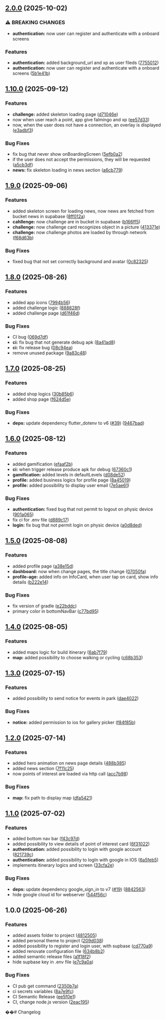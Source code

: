 ## [2.0.0](https://github.com/AlexTesta00/Discover/compare/v1.10.0...v2.0.0) (2025-10-02)

### ⚠ BREAKING CHANGES

* **authentication:** now user can register and authenticate with a onboard screens

### Features

* **authentication:** added background_url and xp as user fileds ([7755012](https://github.com/AlexTesta00/Discover/commit/7755012241408737e86367af1e141bc5a59abf8e))
* **authentication:** now user can register and authenticate with a onboard screens ([5b1e41b](https://github.com/AlexTesta00/Discover/commit/5b1e41b9132de548c74476e7b11278d33a17b20d))

## [1.10.0](https://github.com/AlexTesta00/Discover/compare/v1.9.0...v1.10.0) (2025-09-12)

### Features

* **challenge:** added skeleton loading page ([d71046e](https://github.com/AlexTesta00/Discover/commit/d71046ee768d3295a733ea06c8be70f056b0e963))
* now when user reach a point, app give falmingo and xp ([ee57d33](https://github.com/AlexTesta00/Discover/commit/ee57d33f2a3bfdbe1b4ba535513133c4230ba998))
* now, when the user does not have a connection, an overlay is displayed ([e3adbf3](https://github.com/AlexTesta00/Discover/commit/e3adbf3bed82efe5d3a0a37d86053c970dc0d308))

### Bug Fixes

* fix bug that never show onBoardingScreen ([5efb0a2](https://github.com/AlexTesta00/Discover/commit/5efb0a2bac23b60dc8357399e8f71fabf65d3ba3))
* if the user does not accept the permissions, they will be requested ([a5cb3df](https://github.com/AlexTesta00/Discover/commit/a5cb3df5881ee29cd91ddfcb2cff33765b674fcf))
* **news:** fix skeleton loading in news section ([a6cb779](https://github.com/AlexTesta00/Discover/commit/a6cb7796962bc100e0072b92e8689690414f2b73))

## [1.9.0](https://github.com/AlexTesta00/Discover/compare/v1.8.0...v1.9.0) (2025-09-06)

### Features

* added skeleton screen for loading news, now news are fetched from bucket news in supabase ([8ff012a](https://github.com/AlexTesta00/Discover/commit/8ff012a6e20b15ae0c8c68ed87155afba3e358f2))
* **cahllenge:** now challenge are in bucket in supabase ([b166ff5](https://github.com/AlexTesta00/Discover/commit/b166ff5b66e2e946202e72be7fe2895018764f0b))
* **challenge:** now challenge card recognizes object in a picture ([413371e](https://github.com/AlexTesta00/Discover/commit/413371e773a1ac07ac2fac96b186d4ec28fd4940))
* **challenge:** now challenge photos are loaded by through network ([f68d63b](https://github.com/AlexTesta00/Discover/commit/f68d63bf29c39ecc5a4792575e5c28b92d014fbe))

### Bug Fixes

* fixed bug that not set correctly background and avatar ([0c82325](https://github.com/AlexTesta00/Discover/commit/0c823256f8c8bf0d68e80539389e90e33e4f34a2))

## [1.8.0](https://github.com/AlexTesta00/Discover/compare/v1.7.0...v1.8.0) (2025-08-26)

### Features

* added app icons ([7994b56](https://github.com/AlexTesta00/Discover/commit/7994b5650fbcfb5d71a002d47daa6fca8e5803ca))
* added challenge logic ([888828f](https://github.com/AlexTesta00/Discover/commit/888828f6ec11911fcf1fbdaca435e09394376099))
* added challenge page ([d61f46d](https://github.com/AlexTesta00/Discover/commit/d61f46ddfa640295906e57bdb66313d3ab75e888))

### Bug Fixes

* CI bug ([069d7df](https://github.com/AlexTesta00/Discover/commit/069d7df334267f1eee44616ac0cab0084f250309))
* **ci:** fix bug that not generate debug apk ([8a41ad8](https://github.com/AlexTesta00/Discover/commit/8a41ad8e8b2e8f1deb372553b1259227ee077bfd))
* **ci:** fix release bug ([08c94ea](https://github.com/AlexTesta00/Discover/commit/08c94ea096ffd7bc4cee8f6f9b8f1151fac8c01f))
* remove unused package ([9a83c48](https://github.com/AlexTesta00/Discover/commit/9a83c48fd11d5ce59255a49c02fc1d83a4c434d3))

## [1.7.0](https://github.com/AlexTesta00/Discover/compare/v1.6.0...v1.7.0) (2025-08-25)

### Features

* added shop logics ([30b85b6](https://github.com/AlexTesta00/Discover/commit/30b85b655e46b4ad27c10bcb940bad3db1e7c530))
* added shop page ([f624d5e](https://github.com/AlexTesta00/Discover/commit/f624d5e9443147108fa8142052becc46de498dda))

### Bug Fixes

* **deps:** update dependency flutter_dotenv to v6 ([#39](https://github.com/AlexTesta00/Discover/issues/39)) ([9467bad](https://github.com/AlexTesta00/Discover/commit/9467bad79c714dfdfd7c2919dea3c8c4ec7c2df9))

## [1.6.0](https://github.com/AlexTesta00/Discover/compare/v1.5.0...v1.6.0) (2025-08-12)

### Features

* added gamification ([efaaf2b](https://github.com/AlexTesta00/Discover/commit/efaaf2b82b211247d53f2ddfa7944118c76fda48))
* **ci:** when trigger release produce apk for debug ([67360c1](https://github.com/AlexTesta00/Discover/commit/67360c145d68b40bce40bce35fb36468bd6028d3))
* **gamification:** added levels in defaultLevels ([d08de52](https://github.com/AlexTesta00/Discover/commit/d08de52de051d75889f1d52061a53ea14c462521))
* **profile:** added business logics for profile page ([8a45019](https://github.com/AlexTesta00/Discover/commit/8a4501977e3f053684a49ec4599e1102f06d7a23))
* **profile:** added possibility to display user email ([7e5ae61](https://github.com/AlexTesta00/Discover/commit/7e5ae61a690b9ae38a30b7b36b2a652e99f9d3ee))

### Bug Fixes

* **authentication:** fixed bug that not permit to logout on physic device ([901a065](https://github.com/AlexTesta00/Discover/commit/901a065c72836f2ebe0f705a82b380363e56f148))
* fix ci for .env file ([d889c17](https://github.com/AlexTesta00/Discover/commit/d889c17d9013b3d5f718b71ac1cf1359fff24954))
* **login:** fix bug that not permit login on physic device ([a0d8ded](https://github.com/AlexTesta00/Discover/commit/a0d8ded65664883d8e40bb7c63d62642d8b6b380))

## [1.5.0](https://github.com/AlexTesta00/Discover/compare/v1.4.0...v1.5.0) (2025-08-08)

### Features

* added profile page ([a38e15d](https://github.com/AlexTesta00/Discover/commit/a38e15dbadf0fc58c005bcb404057d1da8827a78))
* **dashboard:** now when change pages, the title change ([07050fa](https://github.com/AlexTesta00/Discover/commit/07050faffa105b78397e96df67ab91f98ff9d9a8))
* **profile-age:** added info on InfoCard, when user tap on card, show info details ([b222e14](https://github.com/AlexTesta00/Discover/commit/b222e14173a6ce2ab12f62f1f1d7c993e8ccf21b))

### Bug Fixes

* fix version of gradle ([e22bddc](https://github.com/AlexTesta00/Discover/commit/e22bddc19ce62fd0e7658055d2a2f96fead16347))
* primary color in bottomNavBar ([c77bd95](https://github.com/AlexTesta00/Discover/commit/c77bd95a8d6c3a9575425441060bf86269b731f6))

## [1.4.0](https://github.com/AlexTesta00/Discover/compare/v1.3.0...v1.4.0) (2025-08-05)

### Features

* added maps logic for build itinerary ([6ab7f79](https://github.com/AlexTesta00/Discover/commit/6ab7f793703c7aa26d294c34a4847c22b8146b67))
* **map:** added possibility to choose walking or cycling ([c68b353](https://github.com/AlexTesta00/Discover/commit/c68b35391192cedca2561888389296c2961a8510))

## [1.3.0](https://github.com/AlexTesta00/Discover/compare/v1.2.0...v1.3.0) (2025-07-15)

### Features

* added possibility to send notice for events in park ([dae4022](https://github.com/AlexTesta00/Discover/commit/dae4022d80f0e50463f10e13f7b9080f96a17895))

### Bug Fixes

* **notice:** added permission to ios for gallery picker ([f84f85b](https://github.com/AlexTesta00/Discover/commit/f84f85b262e62de13c40d1c2e4aa097b30d05ad7))

## [1.2.0](https://github.com/AlexTesta00/Discover/compare/v1.1.0...v1.2.0) (2025-07-14)

### Features

* added hero animation on news page details ([488b385](https://github.com/AlexTesta00/Discover/commit/488b3850a9ca3255ba2227757bed95f6266bea42))
* added news section ([7f11c25](https://github.com/AlexTesta00/Discover/commit/7f11c25d7489cce6694a38032ae01501d21d0d04))
* now points of interest are loaded via http call ([acc7b98](https://github.com/AlexTesta00/Discover/commit/acc7b98099b73190535225b86c25186d6529c5e0))

### Bug Fixes

* **map:** fix path to display map ([dfa5421](https://github.com/AlexTesta00/Discover/commit/dfa5421e6d32418ba09ccf64a4d249d95776e342))

## [1.1.0](https://github.com/AlexTesta00/Discover/compare/v1.0.0...v1.1.0) (2025-07-02)

### Features

* added bottom nav bar ([f43c97d](https://github.com/AlexTesta00/Discover/commit/f43c97d58dbc6eec3ecc9abd25112f2980bb98fe))
* added possibility to view details of point of interest card ([6f31022](https://github.com/AlexTesta00/Discover/commit/6f31022b227a393cbee2b5ae6ea6f1993729c8a9))
* **authentication:** added possibility to login with google account ([821739c](https://github.com/AlexTesta00/Discover/commit/821739c521c6cd4541eecfb8057b60cd01fb3538))
* **authentication:** added possibility to logIn with google in IOS ([6a5feb5](https://github.com/AlexTesta00/Discover/commit/6a5feb566ceff39937ab83e79cdfbd15f7833c0c))
* implements itinerary logics and screen ([33cfa2e](https://github.com/AlexTesta00/Discover/commit/33cfa2e0e6d0242e7fc62a293c9df1944266e125))

### Bug Fixes

* **deps:** update dependency google_sign_in to v7 ([#19](https://github.com/AlexTesta00/Discover/issues/19)) ([8842563](https://github.com/AlexTesta00/Discover/commit/8842563e84e8a87eeb71caaed81ec263ad35cb5a))
* hide google cloud id for webserver ([544f56c](https://github.com/AlexTesta00/Discover/commit/544f56c1c8d28a38b339740dc2080dfdbdab9711))

## 1.0.0 (2025-06-26)

### Features

* added assets folder to project ([4812505](https://github.com/AlexTesta00/Discover/commit/4812505c8513dcaa6e6fc191b78810161414e185))
* added personal theme to project ([209d038](https://github.com/AlexTesta00/Discover/commit/209d038511b9578aaa6f8a76d6eb39b9f95cda4c))
* added possibility to register and login user, with supbase ([cd770a9](https://github.com/AlexTesta00/Discover/commit/cd770a9f2f0ad48b635b36e7852031269c67a1e7))
* added renovate configuration file ([634b8b2](https://github.com/AlexTesta00/Discover/commit/634b8b296ebb5d5efe8ef7edef3762527bf082ef))
* added semantic release files ([a1f18f2](https://github.com/AlexTesta00/Discover/commit/a1f18f25758316c7b3ffc76ddbe808ab86520cf6))
* hide supbase key in .env file ([e7c9a0a](https://github.com/AlexTesta00/Discover/commit/e7c9a0a82bbbb0eb8691fcb057169ac5778750f0))

### Bug Fixes

* CI pub get command ([2350b7a](https://github.com/AlexTesta00/Discover/commit/2350b7a50a0ae9488a7a5f30e2766d3a4f6916cf))
* ci secrets variables ([8a7e9fc](https://github.com/AlexTesta00/Discover/commit/8a7e9fc299cc911abb2c40c574ced817ddd34a59))
* CI Semantic Release ([ee5f0e1](https://github.com/AlexTesta00/Discover/commit/ee5f0e11d75681c29c10c55e7491178c6e461d43))
* CI, change node.js version ([2eac195](https://github.com/AlexTesta00/Discover/commit/2eac195c31d7594d58d207f2d4dac913b31b1172))

��#   C h a n g e l o g  
 
